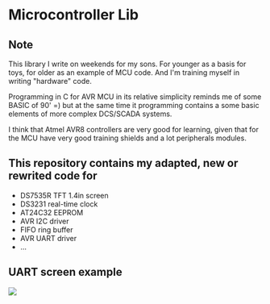 
# Microcontroller Lib

## Note

This library I write on weekends for my sons. For younger as a basis
for toys, for older as an example of MCU code. And
I'm training myself in writing "hardware" code.

Programming in C for AVR MCU in its relative simplicity reminds me of some
BASIC of 90' =) but at the same time it programming contains a some basic elements of
more complex DCS/SCADA systems.

I think that Atmel AVR8 controllers are very good for learning, given
that for the MCU have very good training shields and a lot peripherals modules.

## This repository contains my adapted, new or rewrited code for

- DS7535R TFT 1.4in screen
- DS3231 real-time clock
- AT24C32 EEPROM
- AVR I2C driver
- FIFO ring buffer
- AVR UART driver
- ... 


## UART screen example

![](http://wiki.unix7.org/_media/c/screenshot-2018-02-12-09-58-27.png)












